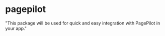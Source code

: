 # pagepilot

"This package will be used for quick and easy integration with PagePilot in your app."
